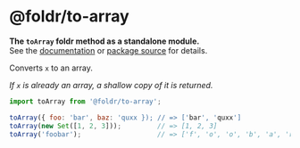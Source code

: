 # @foldr/to-array

**The `toArray` foldr method as a standalone module.**    
See the [documentation](http://foldr.com/0.0.0/to-array) or [package source](https:/github.com/CloudVessel/foldr/blob/master/packages/categories/to-array/src/index.js) for details.

Converts `x` to an array.

*If `x` is already an array, a shallow copy of it is returned.*

```js
import toArray from '@foldr/to-array';

toArray({ foo: 'bar', baz: 'quxx }); // => ['bar', 'quxx']
toArray(new Set([1, 2, 3]));         // => [1, 2, 3]
toArray('foobar');                   // => ['f', 'o', 'o', 'b', 'a', 'r']
```
